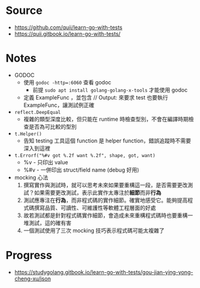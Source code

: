 # Source
- https://github.com/quii/learn-go-with-tests
- https://quii.gitbook.io/learn-go-with-tests/

# Notes
- GODOC
    - 使用 `godoc -http=:6060` 查看 godoc 
        - 前提 `sudo apt install golang-golang-x-tools` 才能使用 godoc
    - 定義 ExampleFunc ，並包含 // Output: 來要求 test 也要執行 ExampleFunc，讓測試例正確
- `reflect.DeepEqual`
    - 複雜的類型深度比較，但只能在 runtime 時檢查型別，不會在編譯時期檢查是否為可比較的型別
- `t.Helper()`
    - 告知 testing 工具這個 function 是 helper function，錯誤追蹤時不需要深入到這裡
- `t.Errorf("%#v got %.2f want %.2f", shape, got, want)`
    - %v - 只印出 value
    - %#v - 一併印出 struct/field name (debug 好用)
- mocking 心法
    1. 撰寫實作與測試時，就可以思考未來如果要重構這一段，是否需要更改測試？如果需要更改測試，表示此實作太專注於**細節**而非**行為**
    2. 測試應專注在**行為**，而非程式碼的實作細節。確實地感受它。能夠提高程式碼撰寫品質、可讀性、可維護性等軟體工程層面的好處
    3. 故若測試都是針對程式碼實作細節，會造成未來重構程式碼時也要重構一堆測試，這的確有害
    4. 一個測試使用了三次 mocking 技巧表示程式碼可能太複雜了
    

# Progress
- https://studygolang.gitbook.io/learn-go-with-tests/gou-jian-ying-yong-cheng-xu/json

